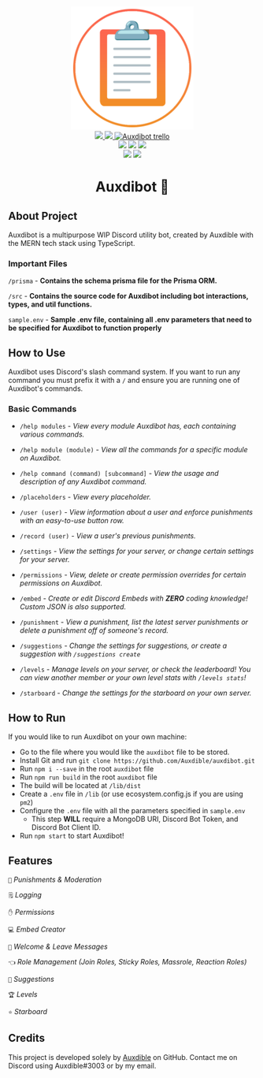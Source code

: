 <div align="center" id="header">
   <a href="https://bot.auxdible.me">
      <img src="https://github.com/Auxdible/auxdibot/blob/main/app/public/icon.png?raw=true" alt="Auxdibot icon" width=250/>
   </a>
   
   <div id="badges">
      <div id="badges-row1">
         <a href="https://discord.gg/tnsFW9CQEn">
            <img src="https://img.shields.io/badge/Auxdibot%20Discord-7289DA?style=for-the-badge&logo=discord&logoColor=white" width=150/>
         </a>
         <a href="https://discord.com/oauth2/authorize?client_id=776496457867591711&scope=bot&permissions=329035279606">
            <img src="https://img.shields.io/badge/Invite%20Auxdibot-7289DA?style=for-the-badge&logo=discord&logoColor=white" width=150/>
         </a>
         <a href="https://trello.com/b/5lSIUz50/auxdibot">
            <img src="https://img.shields.io/badge/Auxdibot%20Trello-007AC0?style=for-the-badge&logo=trello&logoColor=white" alt="Auxdibot trello" width=150/>
         </a>
      </div>
      <div id="badges-row2">
         <img src="https://img.shields.io/github/commit-activity/w/Auxdible/auxdibot?style=flat-square"/>
         <img src="https://img.shields.io/github/contributors/Auxdible/auxdibot?style=flat-square"/>
         <img src="https://img.shields.io/github/last-commit/Auxdible/auxdibot?style=flat-square"/>
      </div>
      <div id="badges-row3">
         <img src="https://img.shields.io/github/stars/Auxdible/auxdibot?style=flat-square"/>
         <img src="https://img.shields.io/github/forks/Auxdible/auxdibot?style=flat-square"/>
      </div>
    </div>
   <h1>Auxdibot 🤖</h1>
</div>


## About Project

Auxdibot is a multipurpose WIP Discord utility bot, created by Auxdible with the MERN tech stack using TypeScript.

### Important Files

`/prisma` - **Contains the schema prisma file for the Prisma ORM.**

`/src` - **Contains the source code for Auxdibot including bot interactions, types, and util functions.**

`sample.env` - **Sample .env file, containing all .env parameters that need to be specified for Auxdibot to function properly**


## How to Use

Auxdibot uses Discord's slash command system. If you want to run any command you must prefix it with a `/` and ensure you are running one of Auxdibot's commands.

### Basic Commands

* `/help modules` - *View every module Auxdibot has, each containing various commands.*

* `/help module (module)` - *View all the commands for a specific module on Auxdibot.*

* `/help command (command) [subcommand]` - *View the usage and description of any Auxdibot command.*
  
* `/placeholders` - *View every placeholder.*

* `/user (user)` - *View information about a user and enforce punishments with an easy-to-use button row.*

* `/record (user)` - *View a user's previous punishments.*

* `/settings` - *View the settings for your server, or change certain settings for your server.*

* `/permissions` - *View, delete or create permission overrides for certain permissions on Auxdibot.*

* `/embed` - *Create or edit Discord Embeds with **ZERO** coding knowledge! Custom JSON is also supported.*

* `/punishment` - *View a punishment, list the latest server punishments or delete a punishment off of someone's record.*

* `/suggestions` - *Change the settings for suggestions, or create a suggestion with `/suggestions create`*

* `/levels` - *Manage levels on your server, or check the leaderboard! You can view another member or your own level stats with `/levels stats`!*

* `/starboard` - *Change the settings for the starboard on your own server.*

## How to Run

If you would like to run Auxdibot on your own machine:

* Go to the file where you would like the `auxdibot` file to be stored.
* Install Git and run `git clone https://github.com/Auxdible/auxdibot.git`
* Run `npm i --save` in the root `auxdibot` file
* Run `npm run build` in the root `auxdibot` file
* The build will be located at `/lib/dist`
* Create a `.env` file in `/lib` (or use ecosystem.config.js if you are using `pm2`)
* Configure the `.env` file with all the parameters specified in `sample.env`
    * This step **WILL** require a MongoDB URI, Discord Bot Token, and Discord Bot Client ID.
* Run `npm start` to start Auxdibot!


## Features

`🔨` *Punishments & Moderation*

`🗒️` *Logging*

`✋` *Permissions*

`💻` *Embed Creator*

`👋` *Welcome & Leave Messages*

`👈` *Role Management (Join Roles, Sticky Roles, Massrole, Reaction Roles)*

`🔺` *Suggestions*

`🏆` *Levels*

`⭐` *Starboard*

## Credits

This project is developed solely by [Auxdible](https://github.com/Auxdible) on GitHub. Contact me on Discord using Auxdible#3003 or by my email.

